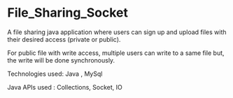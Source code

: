 # File_Sharing_Socket
A file sharing java application where users can sign up and upload files with their desired access (private or public).

For public file with write access, multiple users can write to a same file but, the write will be done synchronously.

Technologies used: Java , MySql

Java APIs used : Collections, Socket, IO
